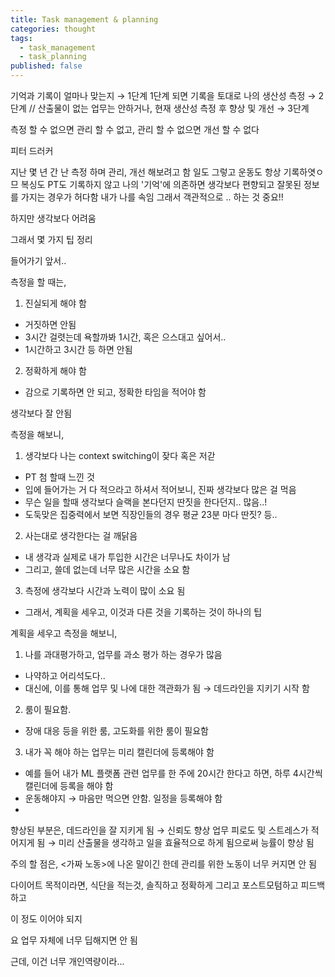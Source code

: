 ```yaml
---
title: Task management & planning
categories: thought
tags:
  - task_management
  - task_planning
published: false
---
```


기억과 기록이 얼마나 맞는지 → 1단계
1단계 되면
기록을 토대로 나의 생산성 측정 → 2단계 // 산출물이 없는 업무는 안하거나, 
현재 생산성 측정 후 향상 및 개선 → 3단계


측정 할 수 없으면 관리 할 수 없고, 관리 할 수 없으면 개선 할 수 없다

피터 드러커


지난 몇 년 간 난 측정 하며 관리, 개선 해보려고 함
일도 그렇고 운동도 항상 기록하엿ㅇ므
복싱도 PT도
기록하지 않고 나의 '기억'에 의존하면 생각보다 편향되고 잘못된 정보를 가지는 경우가 허다함
내가 나를 속임
그래서 객관적으로 .. 하는 것 중요!!

하지만 생각보다 어려움

그래서 몇 가지 팁 정리

들어가기 앞서..

측정을 할 때는,

1. 진실되게 해야 함
- 거짓하면 안됨
- 3시간 걸렷는데 욕할까봐 1시간, 혹은 으스대고 싶어서..
- 1시간하고 3시간 등 하면 안됨
2. 정확하게 해야 함
- 감으로 기록하면 안 되고, 정확한 타임을 적어야 함

생각보다 잘 안됨

측정을 해보니,

1. 생각보다 나는 context switching이 잦다 혹은 저갇
- PT 첨 할때 느낀 것
- 입에 들어가는 거 다 적으라고 하셔서 적어보니, 진짜 생각보다 많은 걸 먹음
- 무슨 일을 할때 생각보다 슬랙을 본다던지 딴짓을 한다던지.. 많음..!
- 도둑맞은 집중력에서 보면 직장인들의 경우 평균 23분 마다 딴짓? 등..

2. 사는대로 생각한다는 걸 깨닭음
- 내 생각과 실제로 내가 투입한 시간은 너무나도 차이가 남
- 그리고, 쓸데 없는데 너무 많은 시간을 소요 함


3. 측정에 생각보다 시간과 노력이 많이 소요 됨
- 그래서, 계획을 세우고, 이것과 다른 것을 기록하는 것이 하나의 팁


계획을 세우고 측정을 해보니,

1. 나를 과대평가하고, 업무를 과소 평가 하는 경우가 많음
- 나약하고 어리석도다..
- 대신에, 이를 통해 업무 및 나에 대한 객관화가 됨 → 데드라인을 지키기 시작 함

2. 룸이 필요함.
- 장애 대응 등을 위한 룸, 고도화를 위한 룸이 필요함

3. 내가 꼭 해야 하는 업무는 미리 캘린더에 등록해야 함
- 예를 들어 내가 ML 플랫폼 관련 업무를 한 주에 20시간 한다고 하면, 하루 4시간씩 캘린더에 등록을 해야 함
- 운동해야지 → 마음만 먹으면 안함. 일정을 등록해야 함
- 

향상된 부분은,
데드라인을 잘 지키게 됨 → 신뢰도 향상
업무 피로도 및 스트레스가 적어지게 됨 → 
미리 산출물을 생각하고 일을 효율적으로 하게 됨으로써 능률이 향상 됨


주의 할 점은,
<가짜 노동>에 나온 말이긴 한데
관리를 위한 노동이 너무 커지면 안 됨

다이어트 목적이라면, 식단을 적는것, 솔직하고 정확하게
그리고 포스트모텀하고
피드백하고

이 정도 이어야 되지

요 업무 자체에 너무 딥해지면 안 됨

근데, 이건 너무 개인역량이라...
